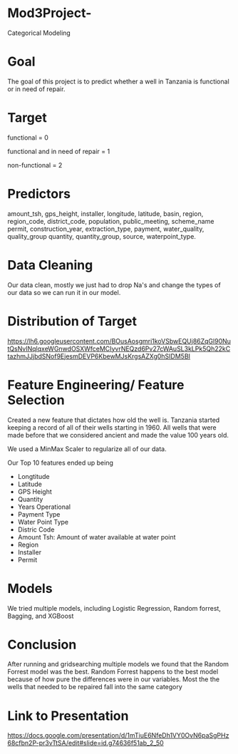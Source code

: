 # Mod3Project-
Categorical Modeling 

# Goal
The goal of this project is to predict whether a well in Tanzania is functional or in need of repair.

# Target
functional = 0

functional and in need of repair = 1

non-functional = 2

# Predictors
amount_tsh,	gps_height,	installer,	longitude,	latitude,	basin,	region,	region_code,	district_code,	population,	public_meeting,	scheme_name	permit,	construction_year,	extraction_type,	payment,	water_quality,	quality_group	quantity,	quantity_group,	source,	waterpoint_type.	

# Data Cleaning
Our data clean, mostly we just had to drop Na's and change the types of our data so we can run it in our model. 

# Distribution of Target
https://lh6.googleusercontent.com/BOusAosgmri1koVSbwEQUj86ZqGl90NutQsNvINqlqxeWGnwdOSXWfceMCIyvrNEQzd6Pv27cWAuSL3kLPk5Qh22kCtazhmJJjbdSNof9EjesmDEVP6KbewMJsKrgsAZXg0hSIDM5BI

# Feature Engineering/ Feature Selection
Created a new feature that dictates how old the well is. Tanzania started keeping a record of all of their wells starting in 1960. All wells that were made before that we considered ancient and made the value 100 years old.

We used a MinMax Scaler to regularize all of our data.

Our Top 10 features ended up being
- Longtitude
- Latitude
- GPS Height
- Quantity
- Years Operational
- Payment Type
- Water Point Type
- Distric Code
- Amount Tsh: Amount of water available at water point
- Region
- Installer
- Permit

# Models
We tried multiple models, including Logistic Regression, Random forrest, Bagging, and XGBoost

# Conclusion
After running and gridsearching multiple models we found that the Random Forrest model was the best. Random Forrest happens to the best model because of how pure the differences were in our variables. Most the the wells that needed to be repaired fall into the same category

# Link to Presentation
https://docs.google.com/presentation/d/1mTiuE6NfeDh1VY0OvN6paSgPHz68cfbn2P-pr3vTtSA/edit#slide=id.g74636f51ab_2_50
